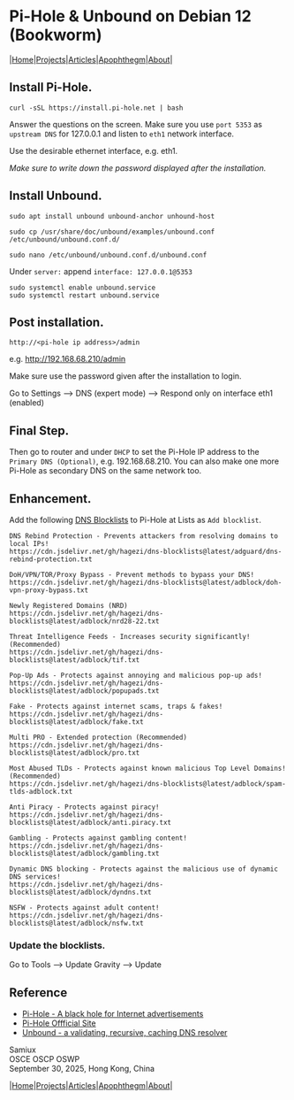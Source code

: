 # Pi-Hole & Unbound on Debian 12 (Bookworm)

|[Home](/README.md)|[Projects](/projects.md)|[Articles](/articles.md)|[Apophthegm](/apophthegm.md)|[About](/about.md)|

## Install Pi-Hole.

```
curl -sSL https://install.pi-hole.net | bash
```

Answer the questions on the screen.  Make sure you use ```port 5353``` as ```upstream DNS``` for 127.0.0.1 and listen to ```eth1``` network interface.

Use the desirable ethernet interface, e.g. eth1.

*Make sure to write down the password displayed after the installation.* 

## Install Unbound.

```
sudo apt install unbound unbound-anchor unhound-host
```

```
sudo cp /usr/share/doc/unbound/examples/unbound.conf /etc/unbound/unbound.conf.d/
```

```
sudo nano /etc/unbound/unbound.conf.d/unbound.conf
```

Under ```server:``` append ```interface: 127.0.0.1@5353```


```
sudo systemctl enable unbound.service
sudo systemctl restart unbound.service
```

## Post installation.

```
http://<pi-hole ip address>/admin
```
e.g. http://192.168.68.210/admin

Make sure use the password given after the installation to login.

Go to Settings --> DNS (expert mode) --> Respond only on interface eth1 (enabled)

## Final Step.

Then go to router and under ```DHCP``` to set the Pi-Hole IP address to the ```Primary DNS (Optional)```, e.g. 192.168.68.210.  You can also make one more Pi-Hole as secondary DNS on the same network too.

## Enhancement.

Add the following [DNS Blocklists](https://github.com/hagezi/dns-blocklists) to Pi-Hole at Lists as ```Add blocklist```.

```
DNS Rebind Protection - Prevents attackers from resolving domains to local IPs!
https://cdn.jsdelivr.net/gh/hagezi/dns-blocklists@latest/adguard/dns-rebind-protection.txt

DoH/VPN/TOR/Proxy Bypass - Prevent methods to bypass your DNS!
https://cdn.jsdelivr.net/gh/hagezi/dns-blocklists@latest/adblock/doh-vpn-proxy-bypass.txt

Newly Registered Domains (NRD)
https://cdn.jsdelivr.net/gh/hagezi/dns-blocklists@latest/adblock/nrd28-22.txt

Threat Intelligence Feeds - Increases security significantly! (Recommended)
https://cdn.jsdelivr.net/gh/hagezi/dns-blocklists@latest/adblock/tif.txt

Pop-Up Ads - Protects against annoying and malicious pop-up ads!
https://cdn.jsdelivr.net/gh/hagezi/dns-blocklists@latest/adblock/popupads.txt

Fake - Protects against internet scams, traps & fakes!
https://cdn.jsdelivr.net/gh/hagezi/dns-blocklists@latest/adblock/fake.txt

Multi PRO - Extended protection (Recommended)
https://cdn.jsdelivr.net/gh/hagezi/dns-blocklists@latest/adblock/pro.txt

Most Abused TLDs - Protects against known malicious Top Level Domains! (Recommended)
https://cdn.jsdelivr.net/gh/hagezi/dns-blocklists@latest/adblock/spam-tlds-adblock.txt

Anti Piracy - Protects against piracy!
https://cdn.jsdelivr.net/gh/hagezi/dns-blocklists@latest/adblock/anti.piracy.txt

Gambling - Protects against gambling content!
https://cdn.jsdelivr.net/gh/hagezi/dns-blocklists@latest/adblock/gambling.txt

Dynamic DNS blocking - Protects against the malicious use of dynamic DNS services!
https://cdn.jsdelivr.net/gh/hagezi/dns-blocklists@latest/adblock/dyndns.txt

NSFW - Protects against adult content!
https://cdn.jsdelivr.net/gh/hagezi/dns-blocklists@latest/adblock/nsfw.txt
```

### Update the blocklists.

Go to Tools --> Update Gravity --> Update

## Reference

- [Pi-Hole - A black hole for Internet advertisements](https://github.com/pi-hole/pi-hole)       
- [Pi-Hole Offficial Site](https://pi-hole.net/)     
- [Unbound - a validating, recursive, caching DNS resolver](https://nlnetlabs.nl/projects/unbound/about/)       

Samiux       
OSCE   OSCP   OSWP    
September 30, 2025, Hong Kong, China      

|[Home](/README.md)|[Projects](/projects.md)|[Articles](/articles.md)|[Apophthegm](/apophthegm.md)|[About](/about.md)|
